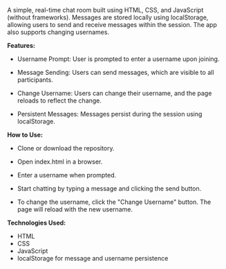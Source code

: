 A simple, real-time chat room built using HTML, CSS, and JavaScript (without frameworks). Messages are stored locally using localStorage, allowing users to send and receive messages within the session. The app also supports changing usernames.


**Features:**
- Username Prompt: User is prompted to enter a username upon joining.

- Message Sending: Users can send messages, which are visible to all participants.

- Change Username: Users can change their username, and the page reloads to reflect the change.

- Persistent Messages: Messages persist during the session using localStorage.

**How to Use:**
- Clone or download the repository.

- Open index.html in a browser.

- Enter a username when prompted.

- Start chatting by typing a message and clicking the send button.

- To change the username, click the "Change Username" button. The page will reload with the new username.

**Technologies Used:**
- HTML
- CSS
- JavaScript
- localStorage for message and username persistence
